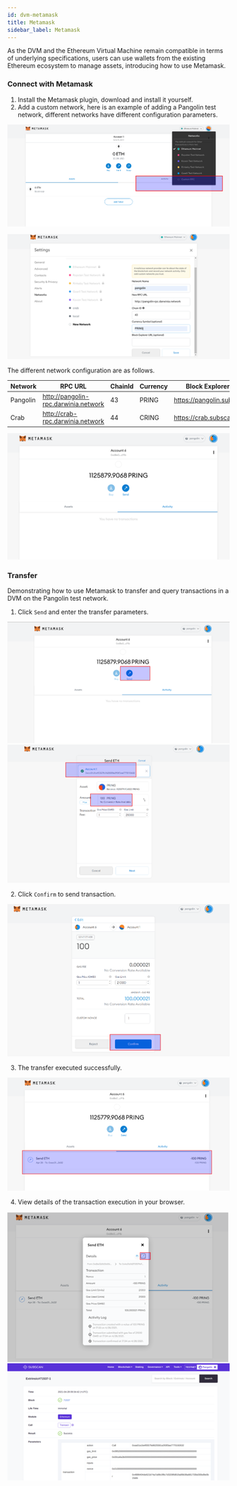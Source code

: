 ```yaml
---
id: dvm-metamask
title: Metamask
sidebar_label: Metamask
---
```


As the DVM and the Ethereum Virtual Machine remain compatible in terms of underlying specifications, users can use wallets from the existing Ethereum ecosystem to manage assets, introducing how to use Metamask.

### Connect with Metamask

1. Install the Metamask plugin, download and install it yourself. 
2. Add a custom network, here is an example of adding a Pangolin test network, different networks have different configuration parameters.

![dvm](assets/dvm/dvm-metamask-0.png)

![dvm](assets/dvm/dvm-metamask-1.png)

The different network configuration are as follows.

| Network  | RPC URL                             | ChainId | Currency| Block Explorer URL |
| ---------| ------------------------------------ | -------| --------|---------- |
| Pangolin | http://pangolin-rpc.darwinia.network | 43     | PRING   | https://pangolin.subscan.io/ |
| Crab     | http://crab-rpc.darwinia.network     | 44     | CRING   | https://crab.subscanio/      |   

![dvm](assets/dvm/dvm-metamask-2.png)

### Transfer

Demonstrating how to use Metamask to transfer and query transactions in a DVM on the Pangolin test network.

1. Click `Send` and enter the transfer parameters. 

![dvm](assets/dvm/dvm-metamask-3.png)
![dvm](assets/dvm/dvm-metamask-4.png)

2. Click `Confirm` to send transaction.

![dvm](assets/dvm/dvm-metamask-5.png)

3. The transfer executed successfully.

![dvm](assets/dvm/dvm-metamask-6.png)

4. View details of the transaction execution in your browser.

![dvm](assets/dvm/dvm-metamask-7.png)
![dvm](assets/dvm/dvm-metamask-8.png)